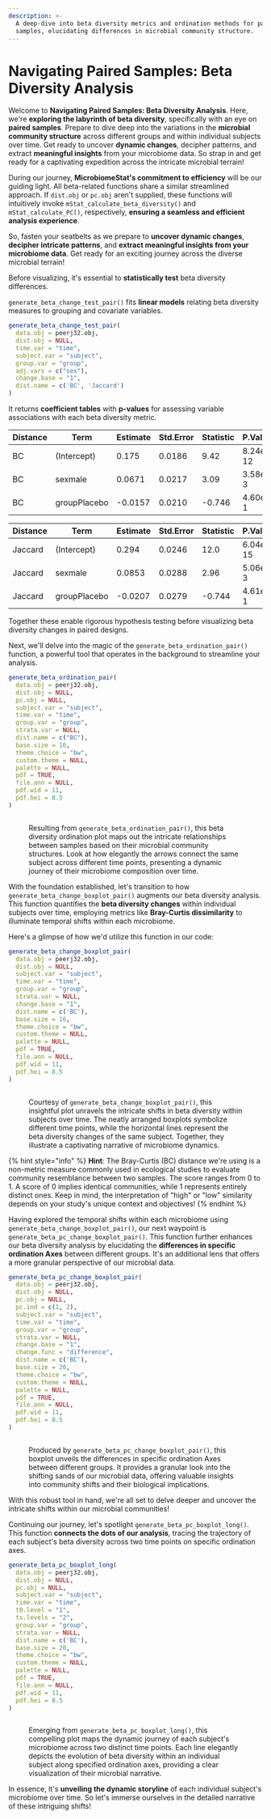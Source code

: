 ```yaml
---
description: >-
  A deep-dive into beta diversity metrics and ordination methods for paired
  samples, elucidating differences in microbial community structure.
---
```


# Navigating Paired Samples: Beta Diversity Analysis

Welcome to **Navigating Paired Samples: Beta Diversity Analysis**. Here, we're **exploring the labyrinth of beta diversity**, specifically with an eye on **paired samples**. Prepare to dive deep into the variations in the **microbial community structure** across different groups and within individual subjects over time. Get ready to uncover **dynamic changes**, decipher patterns, and extract **meaningful insights** from your microbiome data. So strap in and get ready for a captivating expedition across the intricate microbial terrain!

During our journey, **MicrobiomeStat's commitment to efficiency** will be our guiding light. All beta-related functions share a similar streamlined approach. If `dist.obj` or `pc.obj` aren't supplied, these functions will intuitively invoke `mStat_calculate_beta_diversity()` and `mStat_calculate_PC()`, respectively, **ensuring a seamless and efficient analysis experience**.

So, fasten your seatbelts as we prepare to **uncover dynamic changes**, **decipher intricate patterns**, and **extract meaningful insights from your microbiome data**. Get ready for an exciting journey across the diverse microbial terrain!

Before visualizing, it's essential to **statistically test** beta diversity differences.

`generate_beta_change_test_pair()` fits **linear models** relating beta diversity measures to grouping and covariate variables.

```r
generate_beta_change_test_pair(
  data.obj = peerj32.obj,
  dist.obj = NULL,
  time.var = "time",
  subject.var = "subject",
  group.var = "group",
  adj.vars = c("sex"),
  change.base = "1",
  dist.name = c('BC', 'Jaccard') 
)
```

It returns **coefficient tables** with **p-values** for assessing variable associations with each beta diversity metric.

| Distance | Term         | Estimate | Std.Error | Statistic | P.Value  |
| -------- | ------------ | -------- | --------- | --------- | -------- |
| BC       | (Intercept)  | 0.175    | 0.0186    | 9.42      | 8.24e-12 |
| BC       | sexmale      | 0.0671   | 0.0217    | 3.09      | 3.58e-3  |
| BC       | groupPlacebo | -0.0157  | 0.0210    | -0.746    | 4.60e-1  |

| Distance | Term         | Estimate | Std.Error | Statistic | P.Value  |
| -------- | ------------ | -------- | --------- | --------- | -------- |
| Jaccard  | (Intercept)  | 0.294    | 0.0246    | 12.0      | 6.04e-15 |
| Jaccard  | sexmale      | 0.0853   | 0.0288    | 2.96      | 5.06e-3  |
| Jaccard  | groupPlacebo | -0.0207  | 0.0279    | -0.744    | 4.61e-1  |

Together these enable rigorous hypothesis testing before visualizing beta diversity changes in paired designs.

Next, we'll delve into the magic of the `generate_beta_ordination_pair()` function, a powerful tool that operates in the background to streamline your analysis.

```r
generate_beta_ordination_pair(
  data.obj = peerj32.obj,
  dist.obj = NULL,
  pc.obj = NULL,
  subject.var = "subject",
  time.var = "time",
  group.var = "group",
  strata.var = NULL,
  dist.name = c("BC"),
  base.size = 16,
  theme.choice = "bw",
  custom.theme = NULL,
  palette = NULL,
  pdf = TRUE,
  file.ann = NULL,
  pdf.wid = 11,
  pdf.hei = 8.5
)
```

<figure><img src="../.gitbook/assets/Screenshot 2023-06-12 at 15.32.21.png" alt=""><figcaption><p>Resulting from <code>generate_beta_ordination_pair()</code>, this beta diversity ordination plot maps out the intricate relationships between samples based on their microbial community structures. Look at how elegantly the arrows connect the same subject across different time points, presenting a dynamic journey of their microbiome composition over time.</p></figcaption></figure>

With the foundation established, let's transition to how `generate_beta_change_boxplot_pair()` augments our beta diversity analysis. This function quantifies the **beta diversity changes** within individual subjects over time, employing metrics like **Bray-Curtis dissimilarity** to illuminate temporal shifts within each microbiome.

Here's a glimpse of how we'd utilize this function in our code:

```r
generate_beta_change_boxplot_pair(
  data.obj = peerj32.obj,
  dist.obj = NULL,
  subject.var = "subject",
  time.var = "time",
  group.var = "group",
  strata.var = NULL,
  change.base = "1",
  dist.name = c('BC'),
  base.size = 16,
  theme.choice = "bw",
  custom.theme = NULL,
  palette = NULL,
  pdf = TRUE,
  file.ann = NULL,
  pdf.wid = 11,
  pdf.hei = 8.5
)
```

<figure><img src="../.gitbook/assets/Screenshot 2023-06-12 at 15.53.46.png" alt=""><figcaption><p>Courtesy of <code>generate_beta_change_boxplot_pair()</code>, this insightful plot unravels the intricate shifts in beta diversity within subjects over time. The neatly arranged boxplots symbolize different time points, while the horizontal lines represent the beta diversity changes of the same subject. Together, they illustrate a captivating narrative of microbiome dynamics.</p></figcaption></figure>

{% hint style="info" %}
**Hint**: The Bray-Curtis (BC) distance we're using is a non-metric measure commonly used in ecological studies to evaluate community resemblance between two samples. The score ranges from 0 to 1. A score of 0 implies identical communities, while 1 represents entirely distinct ones. Keep in mind, the interpretation of "high" or "low" similarity depends on your study's unique context and objectives!
{% endhint %}

Having explored the temporal shifts within each microbiome using `generate_beta_change_boxplot_pair()`, our next waypoint is `generate_beta_pc_change_boxplot_pair()`. This function further enhances our beta diversity analysis by elucidating the **differences in specific ordination Axes** between different groups. It's an additional lens that offers a more granular perspective of our microbial data.

```r
generate_beta_pc_change_boxplot_pair(
  data.obj = peerj32.obj,
  dist.obj = NULL,
  pc.obj = NULL,
  pc.ind = c(1, 2),
  subject.var = "subject",
  time.var = "time",
  group.var = "group",
  strata.var = NULL,
  change.base = "1",
  change.func = "difference",
  dist.name = c('BC'),
  base.size = 20,
  theme.choice = "bw",
  custom.theme = NULL,
  palette = NULL,
  pdf = TRUE,
  file.ann = NULL,
  pdf.wid = 11,
  pdf.hei = 8.5
)
```

<figure><img src="../.gitbook/assets/Screenshot 2023-06-12 at 16.11.17.png" alt=""><figcaption><p>Produced by <code>generate_beta_pc_change_boxplot_pair()</code>, this boxplot unveils the differences in specific ordination Axes between different groups. It provides a granular look into the shifting sands of our microbial data, offering valuable insights into community shifts and their biological implications.</p></figcaption></figure>

With this robust tool in hand, we're all set to delve deeper and uncover the intricate shifts within our microbial communities!

Continuing our journey, let's spotlight `generate_beta_pc_boxplot_long()`. This function **connects the dots of our analysis**, tracing the trajectory of each subject's beta diversity across two time points on specific ordination axes.

```r
generate_beta_pc_boxplot_long(
  data.obj = peerj32.obj,
  dist.obj = NULL,
  pc.obj = NULL,
  subject.var = "subject",
  time.var = "time",
  t0.level = "1",
  ts.levels = "2",
  group.var = "group",
  strata.var = NULL,
  dist.name = c('BC'),
  base.size = 20,
  theme.choice = "bw",
  custom.theme = NULL,
  palette = NULL,
  pdf = TRUE,
  file.ann = NULL,
  pdf.wid = 11,
  pdf.hei = 8.5
)
```

<figure><img src="../.gitbook/assets/Screenshot 2023-06-12 at 16.21.31.png" alt=""><figcaption><p>Emerging from <code>generate_beta_pc_boxplot_long()</code>, this compelling plot maps the dynamic journey of each subject's microbiome across two distinct time points. Each line elegantly depicts the evolution of beta diversity within an individual subject along specified ordination axes, providing a clear visualization of their microbial narrative.</p></figcaption></figure>

In essence, it's **unveiling the dynamic storyline** of each individual subject's microbiome over time. So let's immerse ourselves in the detailed narrative of these intriguing shifts!
